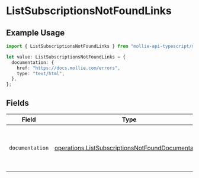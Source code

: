 # ListSubscriptionsNotFoundLinks

## Example Usage

```typescript
import { ListSubscriptionsNotFoundLinks } from "mollie-api-typescript/models/operations";

let value: ListSubscriptionsNotFoundLinks = {
  documentation: {
    href: "https://docs.mollie.com/errors",
    type: "text/html",
  },
};
```

## Fields

| Field                                                                                                                  | Type                                                                                                                   | Required                                                                                                               | Description                                                                                                            |
| ---------------------------------------------------------------------------------------------------------------------- | ---------------------------------------------------------------------------------------------------------------------- | ---------------------------------------------------------------------------------------------------------------------- | ---------------------------------------------------------------------------------------------------------------------- |
| `documentation`                                                                                                        | [operations.ListSubscriptionsNotFoundDocumentation](../../models/operations/listsubscriptionsnotfounddocumentation.md) | :heavy_check_mark:                                                                                                     | The URL to the generic Mollie API error handling guide.                                                                |